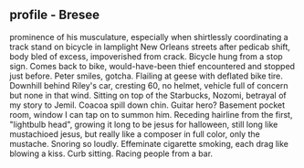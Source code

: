 ## profile - Bresee

prominence of his musculature, especially when shirtlessly coordinating a track stand on bicycle in lamplight New Orleans streets after pedicab shift, body bled of excess, impoverished from crack.
Bicycle hung from a stop sign.
Comes back to bike, would-have-been thief encountered and stopped just before. Peter smiles, gotcha.
Flailing at geese with deflated bike tire.
Downhill behind Riley's car, cresting 60, no helmet, vehicle full of concern but none in that wind.
Sitting on top of the Starbucks, Nozomi, betrayal of my story to Jemil.
Coacoa spill down chin.
Guitar hero? Basement pocket room, window I can tap on to summon him.
Receding hairline from the first, "lightbulb head", growing it long to be jesus for halloween, still long like mustachioed jesus, but really like a composer in full color, only the mustache.
Snoring so loudly.
Effeminate cigarette smoking, each drag like blowing a kiss.
Curb sitting.
Racing people from a bar.
